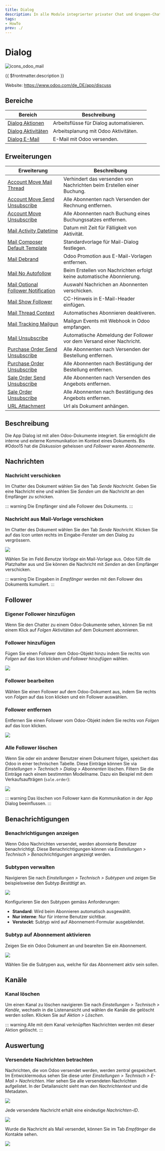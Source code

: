 ```yaml
---
title: Dialog
description: In alle Module integrierter privater Chat und Gruppen-Chat.
tags:
- HowTo
prev: ./
---
```

# Dialog
![icons_odoo_mail](attachments/icons_odoo_mail.png)

{{ $frontmatter.description }}

Website: <https://www.odoo.com/de_DE/app/discuss>

## Bereiche

| Bereich                                           | Beschreibung                                 |
| ------------------------------------------------- | -------------------------------------------- |
| [Dialog Aktionen](Dialog%20Actions.md)       | Arbeitsflüsse für Dialog automatisieren. |
| [Dialog Aktivitäten](Dialog%20Activities.md) | Arbeitsplanung mit Odoo Aktivitäten.         |
| [Dialog E-Mail](Dialog%20E-Mail.md)          | E-Mail mit Odoo versenden.                   |

## Erweiterungen

| Erweiterung                                                                         | Beschreibung                                                           |
| ----------------------------------------------------------------------------------- | ---------------------------------------------------------------------- |
| [Account Move Mail Thread](Account%20Move%20Mail%20Thread.md)                       | Verhindert das versenden von Nachrichten beim Erstellen einer Buchung. |
| [Account Move Send Unsubscribe](Account%20Move%20Send%20Unsubscribe.md)             | Alle Abonnenten nach Versenden der Rechnung entfernen.                 |
| [Account Move Unsubscribe](Account%20Move%20Unsubscribe.md)                         | Alle Abonnenten nach Buchung eines Buchungssatzes entfernen.           |
| [Mail Activity Datetime](Mail%20Activity%20Datetime.md)                             | Datum mit Zeit für Fälligkeit von Aktivität.                           |
| [Mail Composer Default Template](Mail%20Composer%20Default%20Template.md)           | Standardvorlage für Mail-Dialog festlegen.                             |
| [Mail Debrand](Mail%20Debrand.md)                                                   | Odoo Promotion aus E-Mail-Vorlagen entfernen.                          |
| [Mail No Autofollow](Mail%20No%20Autofollow.md)                                     | Beim Erstellen von Nachrichten erfolgt keine automatische Abonnierung. |
| [Mail Optional Follower Notification](Mail%20Optional%20Follower%20Notification.md) | Auswahl Nachrichen an Abonnenten verschicken.                          |
| [Mail Show Follower](Mail%20Show%20Follower.md)                                     | CC-Hinweis in E-Mail-Header einfügen.                                  |
| [Mail Thread Context](Mail%20Thread%20Context.md)                                   | Automatisches Abonnieren deaktiveren.                                  |
| [Mail Tracking Mailgun](Mail%20Tracking%20Mailgun.md)                               | Mailgun Events mit Webhook in Odoo empfangen.                          |
| [Mail Unsubscribe](Mail%20Unsubscribe.md)                                           | Automatische Abmeldung der Follower vor dem Versand einer Nachricht.   |
| [Purchase Order Send Unsubscribe](Purchase%20Order%20Send%20Unsubscribe.md)         | Alle Abonnenten nach Versenden der Bestellung entfernen.               |
| [Purchase Order Unsubscribe](Purchase%20Order%20Unsubscribe.md)                     | Alle Abonnenten nach Bestätigung der Bestellung entfernen.             |
| [Sale Order Send Unsubscribe](Sale%20Order%20Send%20Unsubscribe.md)                 | Alle Abonnenten nach Versenden des Angebots entfernen.                 |
| [Sale Order Unsubscribe](Sale%20Order%20Unsubscribe.md)                             | Alle Abonnenten nach Bestätigung des Angebots entfernen.               |
| [URL Attachment](URL%20Attachment.md)                                               | Url als Dokument anhängen.                                             |

## Beschreibung

Die App Dialog ist mit allen Odoo-Dokumente integriert. Sie ermöglicht die interne und externe Kommunikation im Kontext eines Dokuments. Bis #Odoo15 hat die *Diskussion* geheissen und *Follower* waren *Abonnemente*.

## Nachrichten

### Nachricht verschicken

Im Chatter des Dokument wählen Sie den Tab *Sende Nachricht*. Geben Sie eine Nachricht eine und wählen Sie *Senden* um die Nachricht an den Empfänger zu schicken.

::: warning
Die Empfänger sind alle Follower des Dokuments.
:::

### Nachricht aus Mail-Vorlage verschicken

Im Chatter des Dokument wählen Sie den Tab *Sende Nachricht*. Klicken Sie auf das Icon unten rechts im Eingabe-Fenster um den Dialog zu vergrössern.

![](attachments/Dialog%20Extend%20Editor.png)

Wählen Sie im Feld *Benutze Vorlage* ein Mail-Vorlage aus. Odoo füllt die Platzhalter aus und Sie können die Nachricht mit *Senden* an den Empfänger verschicken.

::: warning
Die Eingaben in *Empfänger* werden mit den Follower des Dokuments kumuliert.
:::

## Follower

### Eigener Follower hinzufügen

Wenn Sie den Chatter zu einem Odoo-Dokumente sehen, können Sie mit einem Klick auf *Folgen* Aktivitäten auf dem Dokument abonnieren.

### Follower hinzufügen

Fügen Sie einen Follower dem Odoo-Objekt hinzu indem Sie rechts von *Folgen* auf das Icon klicken und *Follower hinzufügen* wählen.

![](attachments/Dialog%20Follower%20hinzufügen.gif)

### Follower bearbeiten

Wählen Sie einen Follower auf dem Odoo-Dokument aus, indem Sie rechts von *Folgen* auf das Icon klicken und ein Follower auswählen.

### Follower entfernen

Entfernen Sie einen Follower vom Odoo-Objekt indem Sie rechts von *Folgen* auf das Icon klicken.

![](attachments/Dialog%20Follower%20entfernen.gif)

### Alle Follower löschen

Wenn Sie oder ein anderer Benutzer einem Dokument folgen, speichert das Odoo in einer technischen Tabelle. Diese Einträge können Sie via *Einstellungen > Technisch > Dialog > Abonnenten* löschen. Filtern Sie die Einträge nach einem bestimmten Modellname. Dazu ein Beispiel mit dem Verkaufsaufträgen (`sale.order`):

![](attachments/Dialog%20Follower%20löschen.gif)

::: warning
Das löschen von Follower kann die Kommunikation in der App Dialog beeinflussen.
:::

## Benachrichtigungen

### Benachrichtigungen anzeigen

Wenn Odoo Nachrichten versendet, werden abonnierte Benutzer benachrichtigt. Diese Benachrichtigungen können via *Einstellungen > Technisch > Benachrichtigungen* angezeigt werden.

### Subtypen verwalten

Navigieren Sie nach *Einstellungen > Technisch > Subtypen* und zeigen Sie beispielsweise den Subtyp *Bestätigt* an.

![](attachments/Dialog%20Subtyp%20Bestätigt.png)

Konfigurieren Sie den Subtypen gemäss Anforderungen:

* **Standard**: Wird beim Abonnieren automatisch ausgewählt.
* **Nur interne**: Nur für interne Benutzer sichtbar.
* **Versteckt**: Subtyp wird auf Abonnement-Formular ausgeblendet.

### Subtyp auf Abonnement aktivieren

Zeigen Sie ein Odoo Dokument an und beareiten Sie ein Abonnement.

![](attachments/Dialog%20Follower%20bearbeiten.png)

Wählen Sie die Subtypen aus, welche für das Abonnement aktiv sein sollen.

## Kanäle

### Kanal löschen

Um einen Kanal zu löschen navigieren Sie nach *Einstellungen > Technisch > Kanäle*, wechseln in die Listenansicht und wählen die Kanäle die gelöscht werden sollen. Klicken Sie auf *Aktion > Löschen*.

::: warning
Alle mit dem Kanal verknüpften Nachrichten werden mit dieser Aktion gelöscht.
:::

## Auswertung

### Versendete Nachrichten betrachten

Nachrichten, die von Odoo versendet werden, werden zentral gespeichert. Im Entwicklermodus sehen Sie diese unter *Einstellungen > Technisch > E-Mail > Nachrichten*. Hier sehen Sie alle versendeten Nachrichten aufgelistet. In der Detailansicht sieht man den *Nachrichtentext* und die Metadaten.

![](attachments/Dialog%20Detailansicht.png)

Jede versendete Nachricht erhält eine eindeutige *Nachrichten-ID*.

![](attachments/Dialog%20Nachrichten-ID.png)

Wurde die Nachricht als Mail versendet, können Sie im Tab *Empfänger* die Kontakte sehen.

![](attachments/Dialog%20Empfänger.png)